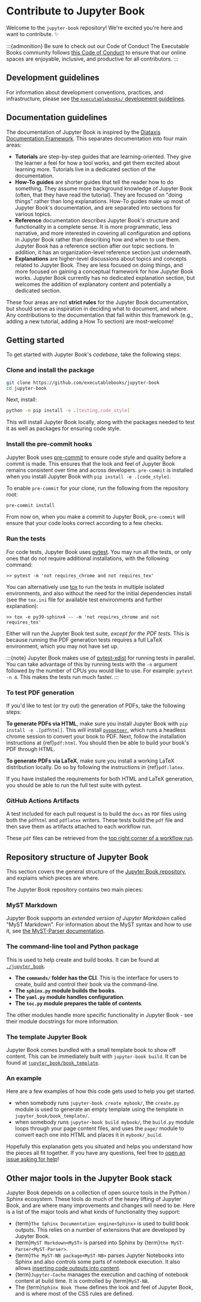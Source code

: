 # Contribute to Jupyter Book

Welcome to the `jupyter-book` repository! We're excited you're here and want to contribute. ✨

:::{admonition} Be sure to check out our Code of Conduct
The Executable Books community follows [this Code of Conduct](https://github.com/executablebooks/.github/blob/master/CODE_OF_CONDUCT.md) to ensure that our online spaces are enjoyable, inclusive, and productive for all contributors.
:::

## Development guidelines

For information about development conventions, practices, and infrastructure, please see [the `executablebooks/` development guidelines](https://github.com/executablebooks/.github/blob/master/CONTRIBUTING.md).

## Documentation guidelines

The documentation of Jupyter Book is inspired by the [Diataxis Documentation Framework](https://diataxis.fr/).
This separates documentation into four main areas:

- **Tutorials** are step-by-step guides that are learning-oriented.
  They give the learner a feel for how a tool works, and get them excited about learning more.
  Tutorials live in a dedicated section of the documentation.
- **How-To guides** are shorter guides that tell the reader how to do something.
  They assume more background knowledge of Jupyter Book (often, that they have read the tutorial).
  They are focused on "doing things" rather than long explanations.
  How-To guides make up most of Jupyter Book's documentation, and are separated into sections for various topics.
- **Reference** documentation _describes_ Jupyter Book's structure and functionality in a complete sense.
  It is more programmatic, less narrative, and more interested in covering all configuration and options in Jupyter Book rather than describing how and when to use them.
  Jupyter Book has a reference section after our topic sections.
  In addition, it has an organization-level reference section just underneath.
- **Explanations** are higher-level discussions about topics and concepts related to Jupyter Book.
  They are less focused on doing things, and more focused on gaining a conceptual framework for how Jupyter Book works.
  Jupyter Book currently has no dedicated explanation section, but welcomes the addition of explanatory content and potentially a dedicated section.

These four areas are not **strict rules** for the Jupyter Book documentation, but should serve as inspiration in deciding what to document, and where.
Any contributions to the documentation that fall within this framework (e.g., adding a new tutorial, adding a How To section) are most-welcome!

## Getting started

To get started with Jupyter Book's *codebase*, take the following steps:

### Clone and install the package

```bash
git clone https://github.com/executablebooks/jupyter-book
cd jupyter-book
```

Next, install:

```bash
python -m pip install -e .[testing,code_style]
```

This will install Jupyter Book locally, along with the packages needed to test it
as well as packages for ensuring code style.

### Install the pre-commit hooks

Jupyter Book uses [pre-commit](https://pre-commit.com/) to ensure code style
and quality before a commit is made. This ensures that the look and feel of Jupyter Book
remains consistent over time and across developers. `pre-commit` is installed when you
install Jupyter Book with `pip install -e .[code_style]`.

To enable `pre-commit` for your clone, run the following from the repository root:

```bash
pre-commit install
```

From now on, when you make a commit to Jupyter Book, `pre-commit` will ensure that your
code looks correct according to a few checks.

### Run the tests

For code tests, Jupyter Book uses [pytest](https://docs.pytest.org).
You may run all the tests, or only ones that do not require additional installations, with the following command:

```shell
>> pytest -m 'not requires_chrome and not requires_tex'
```

You can alternatively use [tox](https://tox.readthedocs.io) to run the tests in multiple isolated environments, and also without the need for the initial dependencies install (see the `tox.ini` file for available test environments and further explanation):

```shell
>> tox -e py39-sphinx4 -- -m 'not requires_chrome and not requires_tex'
```

Either will run the Jupyter Book test suite, *except for the PDF tests*.
This is because running the PDF generation tests requires a full LaTeX environment, which you may not have set up.

:::{note}
Jupyter Book makes use of [pytest-xdist](https://github.com/pytest-dev/pytest-xdist) for running tests in parallel.
You can take advantage of this by running tests with the `-n` argument followed by the number of CPUs you would like to use.
For example: `pytest -n 4`. This makes the tests run much faster.
:::

### To test PDF generation

If you'd like to test (or try out) the generation of PDFs, take the following steps:

**To generate PDFs via HTML**, make sure you install Jupyter Book with
`pip install -e .[pdfhtml]`. This will install [`pyppeteer`](https://github.com/pyppeteer/pyppeteer),
which runs a headless chrome session to convert your book to PDF. Next, follow
the installation instructions at {ref}`pdf:html`. You should then be able to build your
book's PDF through HTML.

**To generate PDFs via LaTeX**, make sure you install a working LaTeX distribution locally.
Do so by following the instructions in {ref}`pdf:latex`.

If you have installed the requirements for both HTML and LaTeX generation, you should
be able to run the full test suite with pytest.

### GitHub Actions Artifacts

A test included for each pull request is to build the `docs` as `PDF` files using both the
`pdfhtml` and `pdflatex` writers. These tests build the `pdf` file and then save them as artifacts
attached to each workflow run.

These `pdf` files can be retrieved from the [top right corner of a workflow run](https://github.com/actions/upload-artifact#where-does-the-upload-go).

## Repository structure of Jupyter Book

This section covers the general structure of the
[Jupyter Book repository](https://github.com/executablebooks/jupyter-book), and
explains which pieces are where.

The Jupyter Book repository contains two main pieces:

### MyST Markdown

Jupyter Book supports an *extended version of Jupyter Markdown* called "MyST Markdown".
For information about the MyST syntax and how to use it, see
[the MyST-Parser documentation](https://myst-parser.readthedocs.io/en/latest/using/syntax.html).

### The command-line tool and Python package

This is used to help create and build books.
It can be found at [`./jupyter_book`](https://github.com/executablebooks/jupyter-book/tree/master/jupyter_book).

* **The `commands/` folder has the CLI**. This is the interface for users to create, build and control their book via the command-line.
* **The `sphinx.py` module builds the books**.
* **The `yaml.py` module handles configuration**.
* **The `toc.py` module prepares the table of contents**.

The other modules handle more specific functionality in Jupyter Book - see their
module docstrings for more information.

### The template Jupyter Book

Jupyter Book comes bundled with a small template book to show off content. This can
be immediately built with `jupyter-book build`.
It can be found at [`jupyter_book/book_template`](https://github.com/executablebooks/jupyter-book/tree/master/jupyter_book/book_template).

### An example

Here are a few examples of how this code gets used to help you get started.

* when somebody runs `jupyter-book create mybook/`, the `create.py` module is used to generate an empty template using the template in `jupyter_book/book_template/`.
* when somebody runs `jupyter-book build mybook/`, the `build.py` module loops through your page content files,
  and uses the `page/` module to convert each one into HTML and places it in `mybook/_build`.

Hopefully this explanation gets you situated and helps you understand how the pieces all fit together.
If you have any questions, feel free to [open an issue asking for help](https://github.com/executablebooks/jupyter-book/issues/new)!

## Other major tools in the Jupyter Book stack

Jupyter Book depends on a collection of open source tools in the Python / Sphinx
ecosystem. These tools do much of the heavy lifting of Jupyter Book, and are where
many improvements and changes will need to be. Here is a list of the major tools and
what kinds of functionality they support:

* {term}`The Sphinx Documentation engine<Sphinx>` is used to build book outputs. This relies
  on a number of extensions that are developed by Jupyter Book.
* {term}`MyST Markdown<MyST>` is parsed into Sphinx by
  {term}`the MyST-Parser<MyST-Parser>`.
* {term}`The MyST-NB package<MyST-NB>` parses Jupyter Notebooks into Sphinx and also
  controls some parts of notebook execution.
  It also allows [inserting code outputs into content](content:executable:output-insert).
* {term}`Jupyter-Cache` manages the execution and caching of notebook content at
  build time. It is controlled by {term}`MyST-NB`.
* The {term}`Sphinx Book Theme` defines the look and feel of Jupyter Book, and is
  where most of the CSS rules are defined.
